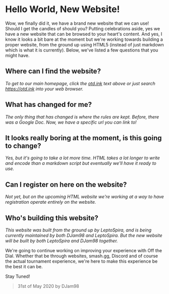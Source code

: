 # Hello World, New Website!
Wow, we finally did it, we have a brand new website that we can use! Should I get the candles of should you? Putting celebrations aside, yes we have a new website that can be browsed to your heart's content. And yes, I know it looks a bit bare at the moment but we're working towards building a proper website, from the ground up using HTML5 (instead of just markdown which is what it is currently). Below, we've listed a few questions that you might have.

## Where can I find the website?
*To get to our main homepage, click the [otd.ink](https://otd.ink) text above or just search https://otd.ink into your web browser.*

## What has changed for me?
*The only thing that has changed is where the rules are kept. Before, there was a Google Doc. Now, we have a specific url you can link to!*

## It looks really boring at the moment, is this going to change?
*Yes, but it's going to take a lot more time. HTML takes a lot longer to write and encode than a markdown script but eventually we'll have it ready to use.*

## Can I register on here on the website?
*Not yet, but on the upcoming HTML website we're working at a way to have registration operate entirely on the website.*

## Who's building this website?
*This website was built from the ground up by LeptoSpira, and is being currently maintained by both DJam98 and LeptoSpira. But the new website will be built by both LeptoSpira and DJam98 together.*

We're going to continue working on improving your experience with Off the Dial. Whether that be through websites, smash.gg, Discord and of course the actual tournament experience, we're here to make this experience be the best it can be.

Stay Tuned!

> 31st of May 2020 by DJam98